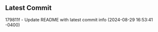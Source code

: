 
## Latest Commit
179811f - Update README with latest commit info (2024-08-29 16:53:41 -0400) <Yunxi-Zhou>
